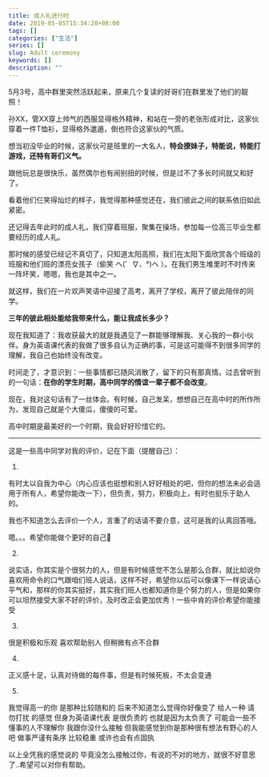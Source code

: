 ```yaml
---
title: 成人礼进行时
date: 2019-05-05T15:34:28+08:00
tags: []
categories: ["生活"]
series: []
slug: Adult ceremony
keywords: []
description: ""
---
```


5月3号，高中群里突然活跃起来，原来几个复读的好哥们在群里发了他们的靓照！

孙XX，管XX穿上帅气的西服显得格外精神，和站在一旁的老张形成对比，这家伙穿着一件T恤衫，显得格外邋遢，倒也符合这家伙的气质。

想当初没毕业的时候，这家伙可是班里的一大名人，**特会撩妹子，特能说，特能打游戏，还特有哥们义气。**

跟他玩总是很快乐，虽然偶尔也有闹别扭的时候，但是过不了多长时间就又和好了。

看着他们仨笑得灿烂的样子，我觉得那种感觉还在，我们彼此之间的联系依旧如此紧密。

还记得去年此时的成人礼，我们穿着班服，聚集在操场，参加每一位高三毕业生都要经历的成人礼。

那时候的感受已经记不真切了，只知道太阳高照，我们在太阳下面欣赏各个班级的班服和他们班的漂亮女孩子（偷笑 へ(゜∇、°)へ ）。在我们男生堆里时不时传来一阵坏笑，嗯嗯，我也是其中之一。

就这样，我们在一片欢声笑语中迎接了高考，离开了学校，离开了彼此陪伴的同学。

**三年的彼此相处能给我带来什么，能让我成长多少？**

现在我知道了：我收获最大的就是我遇见了一群能够理解我、关心我的一群小伙伴。身为英语课代表的我做了很多自认为正确的事，可是这可能得不到很多同学的理解，我自己也始终没有改变。

时间走了，才意识到：一些事情都已随风消散了，留下的只有那真情。过去曾听到的一句话：**在你的学生时期，高中同学的情谊一辈子都不会改变**。

现在，我对这句话有了一丝体会。有时候，自己发呆，想想自己在高中时的所作所为，发现自己就是个大傻瓜，傻傻的可爱。

高中时期是最美好的一个时期，我会好好珍惜它的。

---

这是一些高中同学对我的评价，记在下面（提醒自己）：

1.

有时太以自我为中心（内心应该也挺想和别人好好相处的吧，但你的想法未必会适用于所有人，希望你能改一下），但负责，努力，积极向上，有时也挺乐于助人的。

我也不知道怎么去评价一个人，言重了的话请不要介意，这可是我的认真回答哦。

嗯。。。希望你能做个更好的自己🙂

2.

说实话，你其实是个很努力的人，但是有时候感觉不怎么是那么合群，就比如说你喜欢用命令的口气跟咱们班人说话，这样不好，希望你以后可以像课下一样说话心平气和，那样的你其实挺好，其实我们班人也都知道你是个努力的人，但是如果你可以坦然接受大家不好的评价，及时改正会更加优秀！一些中肯的评价希望你能接受

3.

很是积极和乐观 喜欢帮助别人 但稍微有点不合群

4.

正义感十足，认真对待做的每件事，但是有时候死板，不太会变通

5.

我觉得高一的你 是那种比较随和的 后来不知道怎么觉得你好像变了  给人一种 请勿打扰 的感觉 但身为英语课代表 是很负责的 也就是因为太负责了 可能会一些不懂事的人不理解你  我跟你没什么接触 但我能感觉到你是那种很有想法有野心的人吧  做事严谨有条序 比较稳重 或许也会有点固执

以上全凭我的感觉说的 毕竟没怎么接触过你，有说的不对的地方，就很不好意思了..希望可以对你有帮助。